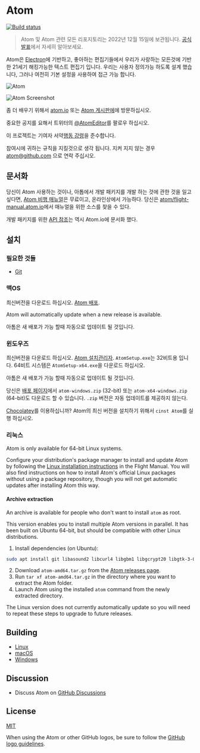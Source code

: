 # Atom

[![Build status](https://dev.azure.com/github/Atom/_apis/build/status/Atom%20Production%20Branches?branchName=master)](https://dev.azure.com/github/Atom/_build/latest?definitionId=32&branchName=master)

> Atom 및 Atom 관련 모든 리포지토리는 2022년 12월 15일에 보관됩니다. [공식 발표](https://github.blog/2022-06-08-sunsetting-atom/)에서 자세히 알아보세요.

Atom은  [Electron](https://github.com/electron/electron)에 기반하고, 좋아하는 편집기들에서 우리가 사랑하는 모든것에 기반한 21세기 해킹가능한 텍스트 편집기 입니다. 우리는 사용자 정의가능 하도록 설계 했습니다, 그러나 여전히 기본 설정을 사용하여 접근 가능 합니다. 


![Atom](https://user-images.githubusercontent.com/378023/49132477-f4b77680-f31f-11e8-8357-ac6491761c6c.png)

![Atom Screenshot](https://user-images.githubusercontent.com/378023/49132478-f4b77680-f31f-11e8-9e10-e8454d8d9b7e.png)

좀 더 배우기 위해서 [atom.io](https://atom.io) 또는  [Atom 게시판에](https://github.com/atom/atom/discussions)에 방문하십시오.

중요한 공지를 요해서 트위터의 [@AtomEditor](https://twitter.com/atomeditor)를 팔로우 하십시오.


이 프로젝트는 기여자 서약[행동 강령](CODE_OF_CONDUCT.md)을 준수합니다.

참여시에 귀하는 규칙을 지킬것으로 생각 됩니다. 지켜 지지 않는 경우 atom@github.com 으로 연락 주십시오.

## 문서화

당신이 Atom 사용하는 것이나, 아톱에서 개발 패키지를 개발 하는 것에 관한 것을 일고 싶다면, [Atom 비행 매뉴얼](https://flight-manual.atom.io)은 무료이고, 온라인상에서 가능하다. 당신은 [atom/flight-manual.atom.io](https://github.com/atom/flight-manual.atom.io)에서 매뉴얼을 위한 소스를 찾을 수 있다. 

개발 패키지를 위한 [API 참조](https://atom.io/docs/api)는 역시 Atom.io에 문서화 했다.

## 설치

### 필요한 것들
- [Git](https://git-scm.com)

### 맥OS

최신버전을 다운로드 하십시오. [Atom 배포](https://github.com/atom/atom/releases/latest).

Atom will automatically update when a new release is available.

아톰은 새 배포가 가능 할때 자동으로 업데이트 될 것입니다. 

### 윈도우즈

최신버전을 다운로드 하십시오. [Atom 설치관리자](https://github.com/atom/atom/releases/latest). `AtomSetup.exe`는 32비트용 입니다. 64비트 시스템은 `AtomSetup-x64.exe`을 다운로드 하십시오.

아톰은 새 배포가 가능 할때 자동으로 업데이트 될 것입니다. 

당신은 [배포 페이지](https://github.com/atom/atom/releases/latest)에서  `atom-windows.zip` (32-bit) 또는 `atom-x64-windows.zip` (64-bit)도 다운로드 할 수 있습니다.
`.zip` 버전은 자동 업데이트를 제공하지 않는다. 

[Chocolatey](https://chocolatey.org)를 이용하십니까? Atom의 최신 버전을 설치하기 위해서 `cinst Atom`를 실행 하십시오.

### 리눅스

Atom is only available for 64-bit Linux systems.

Configure your distribution's package manager to install and update Atom by following the [Linux installation instructions](https://flight-manual.atom.io/getting-started/sections/installing-atom/#platform-linux) in the Flight Manual.  You will also find instructions on how to install Atom's official Linux packages without using a package repository, though you will not get automatic updates after installing Atom this way.

#### Archive extraction

An archive is available for people who don't want to install `atom` as root.

This version enables you to install multiple Atom versions in parallel. It has been built on Ubuntu 64-bit,
but should be compatible with other Linux distributions.

1. Install dependencies (on Ubuntu):
```sh
sudo apt install git libasound2 libcurl4 libgbm1 libgcrypt20 libgtk-3-0 libnotify4 libnss3 libglib2.0-bin xdg-utils libx11-xcb1 libxcb-dri3-0 libxss1 libxtst6 libxkbfile1
```
2. Download `atom-amd64.tar.gz` from the [Atom releases page](https://github.com/atom/atom/releases/latest).
3. Run `tar xf atom-amd64.tar.gz` in the directory where you want to extract the Atom folder.
4. Launch Atom using the installed `atom` command from the newly extracted directory.

The Linux version does not currently automatically update so you will need to
repeat these steps to upgrade to future releases.

## Building

* [Linux](https://flight-manual.atom.io/hacking-atom/sections/hacking-on-atom-core/#platform-linux)
* [macOS](https://flight-manual.atom.io/hacking-atom/sections/hacking-on-atom-core/#platform-mac)
* [Windows](https://flight-manual.atom.io/hacking-atom/sections/hacking-on-atom-core/#platform-windows)

## Discussion

* Discuss Atom on [GitHub Discussions](https://github.com/atom/atom/discussions)

## License

[MIT](https://github.com/atom/atom/blob/master/LICENSE.md)

When using the Atom or other GitHub logos, be sure to follow the [GitHub logo guidelines](https://github.com/logos).
